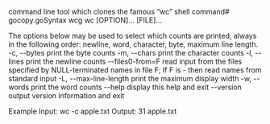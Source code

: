 command line tool which clones the famous “wc” shell command# gocopy.goSyntax
wcg wc [OPTION]... [FILE]...


The options below may be used to select which counts are printed, always in
the following order: newline, word, character, byte, maximum line length.
  -c, --bytes        	print the byte counts
  -m, --chars        	print the character counts
  -l, --lines        	print the newline counts
  	--files0-from=F	read input from the files specified by
                       	NULL-terminated names in file F;
                       	If F is - then read names from standard input
  -L, --max-line-length  print the maximum display width
  -w, --words        	print the word counts
  	--help 	display this help and exit
  	--version  output version information and exit

Example
Input: 
wc -c apple.txt 
Output:
31 apple.txt
